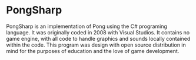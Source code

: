 # PongSharp

PongSharp is an implementation of Pong using the C# programing language.  It was originally coded in 2008 with Visual Studios.  It contains no game engine, with all code to handle graphics and sounds locally contained within the code.  This program was design with open source distribution in mind for the purposes of education and the love of game development.